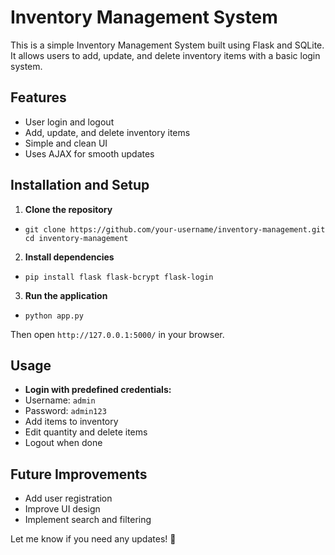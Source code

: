 # Inventory Management System

This is a simple Inventory Management System built using Flask and SQLite. It allows users to add, update, and delete inventory items with a basic login system.

## Features
- User login and logout
- Add, update, and delete inventory items
- Simple and clean UI
- Uses AJAX for smooth updates

## Installation and Setup

1. **Clone the repository**  
- `git clone https://github.com/your-username/inventory-management.git cd inventory-management`
2. **Install dependencies**
- `pip install flask flask-bcrypt flask-login`
3. **Run the application**
- `python app.py`

Then open `http://127.0.0.1:5000/` in your browser.

## Usage
- **Login with predefined credentials:**
- Username: `admin`
- Password: `admin123`
- Add items to inventory
- Edit quantity and delete items
- Logout when done

## Future Improvements
- Add user registration
- Improve UI design
- Implement search and filtering

Let me know if you need any updates! 🚀
